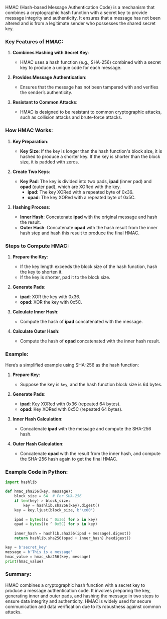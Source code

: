 HMAC (Hash-based Message Authentication Code) is a mechanism that combines a cryptographic hash function with a secret key to provide message integrity and authenticity. It ensures that a message has not been altered and is from a legitimate sender who possesses the shared secret key.

### Key Features of HMAC:

1. **Combines Hashing with Secret Key**:
   - HMAC uses a hash function (e.g., SHA-256) combined with a secret key to produce a unique code for each message.

2. **Provides Message Authentication**:
   - Ensures that the message has not been tampered with and verifies the sender’s authenticity.

3. **Resistant to Common Attacks**:
   - HMAC is designed to be resistant to common cryptographic attacks, such as collision attacks and brute-force attacks.

### How HMAC Works:

1. **Key Preparation**:
   - **Key Size**: If the key is longer than the hash function's block size, it is hashed to produce a shorter key. If the key is shorter than the block size, it is padded with zeros.

2. **Create Two Keys**:
   - **Key Pad**: The key is divided into two pads, **ipad** (inner pad) and **opad** (outer pad), which are XORed with the key.
     - **ipad**: The key XORed with a repeated byte of 0x36.
     - **opad**: The key XORed with a repeated byte of 0x5C.

3. **Hashing Process**:
   - **Inner Hash**: Concatenate **ipad** with the original message and hash the result.
   - **Outer Hash**: Concatenate **opad** with the hash result from the inner hash step and hash this result to produce the final HMAC.

### Steps to Compute HMAC:

1. **Prepare the Key**:
   - If the key length exceeds the block size of the hash function, hash the key to shorten it.
   - If the key is shorter, pad it to the block size.

2. **Generate Pads**:
   - **ipad**: XOR the key with 0x36.
   - **opad**: XOR the key with 0x5C.

3. **Calculate Inner Hash**:
   - Compute the hash of **ipad** concatenated with the message.

4. **Calculate Outer Hash**:
   - Compute the hash of **opad** concatenated with the inner hash result.

### Example:

Here’s a simplified example using SHA-256 as the hash function:

1. **Prepare Key**:
   - Suppose the key is `key`, and the hash function block size is 64 bytes.

2. **Generate Pads**:
   - **ipad**: Key XORed with 0x36 (repeated 64 bytes).
   - **opad**: Key XORed with 0x5C (repeated 64 bytes).

3. **Inner Hash Calculation**:
   - Concatenate **ipad** with the message and compute the SHA-256 hash.

4. **Outer Hash Calculation**:
   - Concatenate **opad** with the result from the inner hash, and compute the SHA-256 hash again to get the final HMAC.

### Example Code in Python:

```python
import hashlib

def hmac_sha256(key, message):
    block_size = 64  # For SHA-256
    if len(key) > block_size:
        key = hashlib.sha256(key).digest()
    key = key.ljust(block_size, b'\x00')
    
    ipad = bytes((x ^ 0x36) for x in key)
    opad = bytes((x ^ 0x5C) for x in key)
    
    inner_hash = hashlib.sha256(ipad + message).digest()
    return hashlib.sha256(opad + inner_hash).hexdigest()

key = b'secret_key'
message = b'This is a message'
hmac_value = hmac_sha256(key, message)
print(hmac_value)
```

### Summary:

HMAC combines a cryptographic hash function with a secret key to produce a message authentication code. It involves preparing the key, generating inner and outer pads, and hashing the message in two steps to ensure data integrity and authenticity. HMAC is widely used for secure communication and data verification due to its robustness against common attacks.